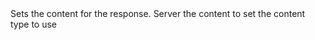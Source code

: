 <function name="SetContent" parent="HttpResponse" type="classfunc">
	<description>
		Sets the content for the response.
		<added version="0.7"></added>
	</description>
	<realm>Server</realm>
	<args>
		<arg name="content" type="string">the content to set</arg>
		<arg name="contentType" type="string" default="text/plain">the content type to use</arg>
	</args>
</function>